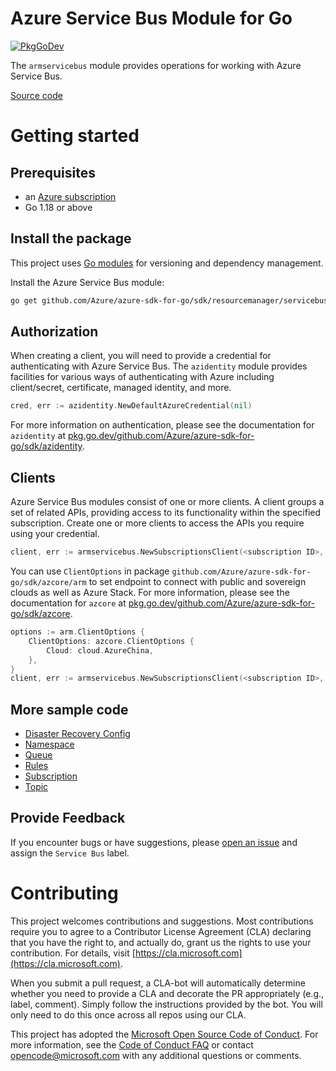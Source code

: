 # Azure Service Bus Module for Go

[![PkgGoDev](https://pkg.go.dev/badge/github.com/Azure/azure-sdk-for-go/sdk/resourcemanager/servicebus/armservicebus)](https://pkg.go.dev/github.com/Azure/azure-sdk-for-go/sdk/resourcemanager/servicebus/armservicebus)

The `armservicebus` module provides operations for working with Azure Service Bus.

[Source code](https://github.com/Azure/azure-sdk-for-go/tree/main/sdk/resourcemanager/servicebus/armservicebus)

# Getting started

## Prerequisites

- an [Azure subscription](https://azure.microsoft.com/free/)
- Go 1.18 or above

## Install the package

This project uses [Go modules](https://github.com/golang/go/wiki/Modules) for versioning and dependency management.

Install the Azure Service Bus module:

```sh
go get github.com/Azure/azure-sdk-for-go/sdk/resourcemanager/servicebus/armservicebus
```

## Authorization

When creating a client, you will need to provide a credential for authenticating with Azure Service Bus.  The `azidentity` module provides facilities for various ways of authenticating with Azure including client/secret, certificate, managed identity, and more.

```go
cred, err := azidentity.NewDefaultAzureCredential(nil)
```

For more information on authentication, please see the documentation for `azidentity` at [pkg.go.dev/github.com/Azure/azure-sdk-for-go/sdk/azidentity](https://pkg.go.dev/github.com/Azure/azure-sdk-for-go/sdk/azidentity).

## Clients

Azure Service Bus modules consist of one or more clients.  A client groups a set of related APIs, providing access to its functionality within the specified subscription.  Create one or more clients to access the APIs you require using your credential.

```go
client, err := armservicebus.NewSubscriptionsClient(<subscription ID>, cred, nil)
```

You can use `ClientOptions` in package `github.com/Azure/azure-sdk-for-go/sdk/azcore/arm` to set endpoint to connect with public and sovereign clouds as well as Azure Stack. For more information, please see the documentation for `azcore` at [pkg.go.dev/github.com/Azure/azure-sdk-for-go/sdk/azcore](https://pkg.go.dev/github.com/Azure/azure-sdk-for-go/sdk/azcore).

```go
options := arm.ClientOptions {
    ClientOptions: azcore.ClientOptions {
        Cloud: cloud.AzureChina,
    },
}
client, err := armservicebus.NewSubscriptionsClient(<subscription ID>, cred, &options)
```

## More sample code

- [Disaster Recovery Config](https://aka.ms/azsdk/go/mgmt/samples?path=sdk/resourcemanager/servicebus/disaster_recovery_config)
- [Namespace](https://aka.ms/azsdk/go/mgmt/samples?path=sdk/resourcemanager/servicebus/namespace)
- [Queue](https://aka.ms/azsdk/go/mgmt/samples?path=sdk/resourcemanager/servicebus/queue)
- [Rules](https://aka.ms/azsdk/go/mgmt/samples?path=sdk/resourcemanager/servicebus/rules)
- [Subscription](https://aka.ms/azsdk/go/mgmt/samples?path=sdk/resourcemanager/servicebus/subscriptions)
- [Topic](https://aka.ms/azsdk/go/mgmt/samples?path=sdk/resourcemanager/servicebus/topic)

## Provide Feedback

If you encounter bugs or have suggestions, please
[open an issue](https://github.com/Azure/azure-sdk-for-go/issues) and assign the `Service Bus` label.

# Contributing

This project welcomes contributions and suggestions. Most contributions require
you to agree to a Contributor License Agreement (CLA) declaring that you have
the right to, and actually do, grant us the rights to use your contribution.
For details, visit [https://cla.microsoft.com](https://cla.microsoft.com).

When you submit a pull request, a CLA-bot will automatically determine whether
you need to provide a CLA and decorate the PR appropriately (e.g., label,
comment). Simply follow the instructions provided by the bot. You will only
need to do this once across all repos using our CLA.

This project has adopted the
[Microsoft Open Source Code of Conduct](https://opensource.microsoft.com/codeofconduct/).
For more information, see the
[Code of Conduct FAQ](https://opensource.microsoft.com/codeofconduct/faq/)
or contact [opencode@microsoft.com](mailto:opencode@microsoft.com) with any
additional questions or comments.